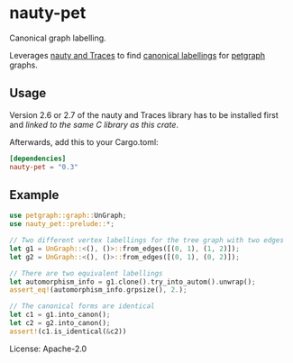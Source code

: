 # nauty-pet

Canonical graph labelling.

Leverages [nauty and Traces](http://pallini.di.uniroma1.it/) to
find [canonical
labellings](https://en.wikipedia.org/wiki/Graph_canonization) for
[petgraph](https://github.com/petgraph/petgraph) graphs.

## Usage

Version 2.6 or 2.7 of the nauty and Traces library has to be
installed first and _linked to the same C library as this crate_.

Afterwards, add this to your Cargo.toml:
```toml
[dependencies]
nauty-pet = "0.3"
```

## Example

```rust
use petgraph::graph::UnGraph;
use nauty_pet::prelude::*;

// Two different vertex labellings for the tree graph with two edges
let g1 = UnGraph::<(), ()>::from_edges([(0, 1), (1, 2)]);
let g2 = UnGraph::<(), ()>::from_edges([(0, 1), (0, 2)]);

// There are two equivalent labellings
let automorphism_info = g1.clone().try_into_autom().unwrap();
assert_eq!(automorphism_info.grpsize(), 2.);

// The canonical forms are identical
let c1 = g1.into_canon();
let c2 = g2.into_canon();
assert!(c1.is_identical(&c2))
```

License: Apache-2.0
